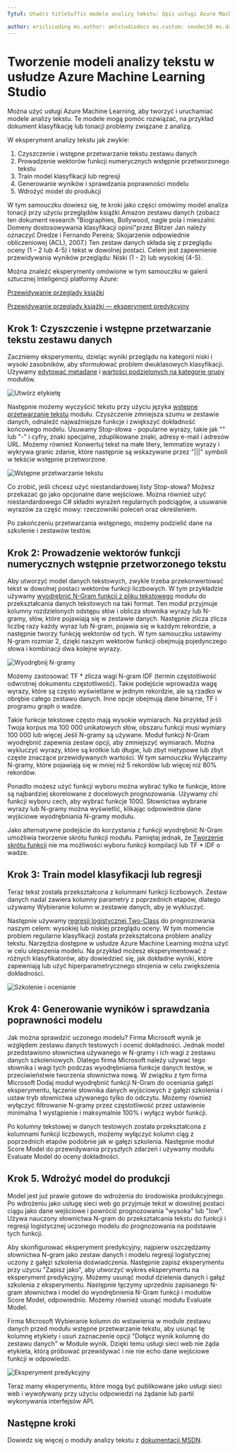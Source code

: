 ```yaml
---
Tytuł: Utwórz titleSuffix modele analizy tekstu: Opis usługi Azure Machine Learning Studio: Jak tworzenie modeli analizy tekstu w usłudze Azure Machine Learning Studio przy użyciu modułów przetwarzania wstępnego, N-gramy tekstu lub funkcji wyznaczania wartości skrótu usług: uczenia maszynowego ms.service: ms.component uczenia maszynowego: studio ms.topic: artykuł

author: ericlicoding ms.author: amlstudiodocs ms.custom: seodec18 ms.date: 03/14/2018
---
```

# <a name="create-text-analytics-models-in-azure-machine-learning-studio"></a>Tworzenie modeli analizy tekstu w usłudze Azure Machine Learning Studio
Można użyć usługi Azure Machine Learning, aby tworzyć i uruchamiać modele analizy tekstu. Te modele mogą pomóc rozwiązać, na przykład dokument klasyfikację lub tonacji problemy związane z analizą.

W eksperyment analizy tekstu jak zwykle:

1. Czyszczenie i wstępne przetwarzanie tekstu zestawu danych
2. Prowadzenie wektorów funkcji numerycznych wstępnie przetworzonego tekstu
3. Train model klasyfikacji lub regresji
4. Generowanie wyników i sprawdzania poprawności modelu
5. Wdrożyć model do produkcji

W tym samouczku dowiesz się, te kroki jako części omówimy model analiza tonacji przy użyciu przeglądów książki Amazon zestawu danych (zobacz ten dokument research "Biographies, Bollywood, nagle pola i mieszalni: Domeny dostosowywania klasyfikacji opinii"przez Blitzer Jan należy oznaczyć Dredze i Fernando Pereira; Skojarzenie odpowiednie obliczeniowej (ACL), 2007.) Ten zestaw danych składa się z przeglądu oceny (1 – 2 lub 4-5) i tekst w dowolnej postaci. Celem jest zapewnienie przewidywania wyników przeglądu: Niski (1 - 2) lub wysokiej (4-5).

Można znaleźć eksperymenty omówione w tym samouczku w galerii sztucznej Inteligencji platformy Azure:

[Przewidywanie przeglądy książki](https://gallery.cortanaintelligence.com/Experiment/Predict-Book-Reviews-1)

[Przewidywanie przeglądy książki — eksperyment predykcyjny](https://gallery.cortanaintelligence.com/Experiment/Predict-Book-Reviews-Predictive-Experiment-1)

## <a name="step-1-clean-and-preprocess-text-dataset"></a>Krok 1: Czyszczenie i wstępne przetwarzanie tekstu zestawu danych
Zaczniemy eksperymentu, dzieląc wyniki przeglądu na kategorii niski i wysoki zasobników, aby sformułować problem dwuklasowych klasyfikacji. Używamy [edytować metadane](https://msdn.microsoft.com/library/azure/dn905986.aspx) i [wartości podzielonych na kategorie grupy](https://msdn.microsoft.com/library/azure/dn906014.aspx) modułów.

![Utwórz etykietę](./media/text-analytics-module-tutorial/create-label.png)

Następnie możemy wyczyścić tekstu przy użyciu języka [wstępne przetwarzanie tekstu](https://msdn.microsoft.com/library/azure/mt762915.aspx) modułu. Czyszczenie zmniejsza szumu w zestawie danych, odnaleźć najważniejsze funkcje i zwiększyć dokładność końcowego modelu. Usuwamy Stop-słowa - popularne wyrazy, takie jak "" lub "-" i cyfry, znaki specjalne, zduplikowane znaki, adresy e-mail i adresów URL. Możemy również Konwertuj tekst na małe litery, lemmatize wyrazy i wykrywa granic zdanie, które następnie są wskazywane przez "|||" symboli w tekście wstępnie przetworzone.

![Wstępne przetwarzanie tekstu](./media/text-analytics-module-tutorial/preprocess-text.png)

Co zrobić, jeśli chcesz użyć niestandardowej listy Stop-słowa? Możesz przekazać go jako opcjonalne dane wejściowe. Można również użyć niestandardowego C# składni wyrażeń regularnych podciągów, a usuwanie wyrazów za część mowy: rzeczowniki poleceń oraz określeniem.

Po zakończeniu przetwarzania wstępnego, możemy podzielić dane na szkolenie i zestawów testów.

## <a name="step-2-extract-numeric-feature-vectors-from-pre-processed-text"></a>Krok 2: Prowadzenie wektorów funkcji numerycznych wstępnie przetworzonego tekstu
Aby utworzyć model danych tekstowych, zwykle trzeba przekonwertować tekst w dowolnej postaci wektorów funkcji liczbowych. W tym przykładzie używamy [wyodrębnić N-Gram funkcji z pliku tekstowego](https://msdn.microsoft.com/library/azure/mt762916.aspx) modułu do przekształcania danych tekstowych na taki format. Ten moduł przyjmuje kolumny rozdzielonych odstępu słów i oblicza słownika wyrazy lub N-gramy, słów, które pojawiają się w zestawie danych. Następnie zlicza zlicza liczbę razy każdy wyraz lub N-gram, pojawia się w każdym rekordzie, a następnie tworzy funkcję wektorów od tych. W tym samouczku ustawimy N-gram rozmiar 2, dzięki naszym wektorów funkcji obejmują pojedynczego słowa i kombinacji dwa kolejne wyrazy.

![Wyodrębnij N-gramy](./media/text-analytics-module-tutorial/extract-ngrams.png)

Możemy zastosować TF * zlicza wagi N-gram IDF (termin częstotliwość odwrotnej dokumentu częstotliwość). Takie podejście wprowadza wagę wyrazy, które są często wyświetlane w jednym rekordzie, ale są rzadko w obrębie całego zestawu danych. Inne opcje obejmują dane binarne, TF i programu graph o wadze.

Takie funkcje tekstowe często mają wysokie wymiarach. Na przykład jeśli Twoja korpus ma 100 000 unikatowych słów, obszaru funkcji musi wymiary 100 000 lub więcej Jeśli N-gramy są używane. Moduł funkcji N-Gram wyodrębnić zapewnia zestaw opcji, aby zmniejszyć wymiarach. Można wykluczyć wyrazy, które są krótkie lub długie, lub zbyt nietypowe lub zbyt częste znaczące przewidywanych wartości. W tym samouczku Wyłączamy N-gramy, które pojawiają się w mniej niż 5 rekordów lub więcej niż 80% rekordów.

Ponadto możesz użyć funkcji wyboru można wybrać tylko te funkcje, które są najbardziej skorelowane z docelowych prognozowania. Używamy chi funkcji wyboru cech, aby wybrać funkcje 1000. Słownictwa wybrane wyrazy lub N-gramy można wyświetlić, klikając odpowiednie dane wyjściowe wyodrębniania N-gramy modułu.

Jako alternatywne podejście do korzystania z funkcji wyodrębnić N-Gram umożliwia tworzenie skrótu funkcji modułu. Pamiętaj jednak, że [Tworzenie skrótu funkcji](https://msdn.microsoft.com/library/azure/dn906018.aspx) nie ma możliwości wyboru funkcji kompilacji lub TF * IDF o wadze.

## <a name="step-3-train-classification-or-regression-model"></a>Krok 3: Train model klasyfikacji lub regresji
Teraz tekst została przekształcona z kolumnami funkcji liczbowych. Zestaw danych nadal zawiera kolumny parametry z poprzednich etapów, dlatego używamy Wybieranie kolumn w zestawie danych, aby je wykluczyć.

Następnie używamy [regresji logistycznej Two-Class](https://msdn.microsoft.com/library/azure/dn905994.aspx) do prognozowania naszym celem: wysokiej lub niskiej przeglądu oceny. W tym momencie problem regularne klasyfikacji została przekształcona problem analizy tekstu. Narzędzia dostępne w usłudze Azure Machine Learning można użyć w celu ulepszenia modelu. Na przykład możesz eksperymentować z różnych klasyfikatorów, aby dowiedzieć się, jak dokładne wyniki, które zapewniają lub użyć hiperparametrycznego strojenia w celu zwiększenia dokładności.

![Szkolenie i ocenianie](./media/text-analytics-module-tutorial/scoring-text.png)

## <a name="step-4-score-and-validate-the-model"></a>Krok 4: Generowanie wyników i sprawdzania poprawności modelu
Jak można sprawdzić uczonego modelu? Firma Microsoft wynik je względem zestawu danych testowych i ocenić dokładności. Jednak model przedstawiono słownictwa używanego w N-gramy i ich wagi z zestawu danych szkoleniowych. Dlatego firma Microsoft należy używać tego słownika i wagi tych podczas wyodrębniania funkcje danych testów, w przeciwieństwie tworzenia słownictwa nową. W związku z tym firma Microsoft Dodaj moduł wyodrębnić funkcji N-Gram do oceniania gałęzi eksperymentu, łączenie słownika danych wyjściowych z gałęzi szkolenia i ustaw tryb słownictwa używanego tylko do odczytu. Możemy również wyłączyć filtrowanie N-gramy przez częstotliwość przez ustawienie minimalna 1 wystąpienie i maksymalnie 100% i wyłącz wybór funkcji.

Po kolumny tekstowej w danych testowych została przekształcona z kolumnami funkcji liczbowych, możemy wyłączyć kolumn ciąg z poprzednich etapów podobnie jak w gałęzi szkolenia. Następnie moduł Score Model do przewidywania przyszłych zdarzeń i używamy modułu Evaluate Model do oceny dokładności.

## <a name="step-5-deploy-the-model-to-production"></a>Krok 5. Wdrożyć model do produkcji
Model jest już prawie gotowe do wdrożenia do środowiska produkcyjnego. Po wdrożeniu jako usługę sieci web go przyjmuje tekst w dowolnej postaci ciągu jako dane wejściowe i powrócić prognozowania "wysoka" lub "low". Używa nauczony słownictwa N-gram do przekształcania tekstu do funkcji i regresji logistycznej uczonego modelu do prognozowania na podstawie tych funkcji. 

Aby skonfigurować eksperyment predykcyjny, najpierw oszczędzamy słownictwa N-gram jako zestaw danych i modelu regresji logistycznej uczony z gałęzi szkolenia doświadczenia. Następnie zapisz eksperymentu przy użyciu "Zapisz jako", aby utworzyć wykres eksperymentu na eksperyment predykcyjny. Możemy usunąć moduł dzielenia danych i gałąź szkolenia z eksperymentu. Następnie łączymy uprzednio zapisanego N-gram słownictwa i model do wyodrębnienia N-Gram funkcji i modułów Score Model, odpowiednio. Możemy również usunąć modułu Evaluate Model.

Firma Microsoft Wybieranie kolumn do wstawienia w module zestawu danych przed modułu wstępne przetwarzanie tekstu, aby usunąć tę kolumnę etykiety i usuń zaznaczenie opcji "Dołącz wynik kolumnę do zestawu danych" w Module wynik. Dzięki temu usługi sieci web nie żąda etykieta, którą próbować przewidywać i nie nie echo dane wejściowe funkcji w odpowiedzi.

![Eksperyment predykcyjny](./media/text-analytics-module-tutorial/predictive-text.png)

Teraz mamy eksperymentu, które mogą być publikowane jako usługi sieci web i wywoływany przy użyciu odpowiedzi na żądanie lub partii wykonywania interfejsów API.

## <a name="next-steps"></a>Następne kroki
Dowiedz się więcej o moduły analizy tekstu z [dokumentacji MSDN](https://msdn.microsoft.com/library/azure/dn905886.aspx).

